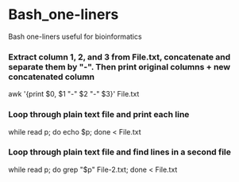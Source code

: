 # Bash_one-liners
Bash one-liners useful for bioinformatics 

### Extract column 1, 2, and 3 from File.txt, concatenate and separate them by "-". Then print original columns + new concatenated column 
awk '{print $0, $1 "-" $2 "-" $3}' File.txt

### Loop through plain text file and print each line
while read p; do echo $p; done < File.txt

### Loop through plain text file and find lines in a second file 
while read p; do grep "$p" File-2.txt; done < File.txt

